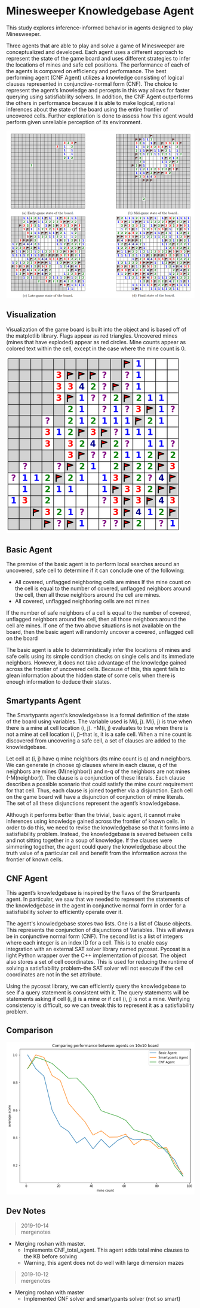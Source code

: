 # Minesweeper Knowledgebase Agent

This study explores inference-informed behavior in agents designed to play Minesweeper.  
 
Three agents that are able to play and solve a game of Minesweeper are conceptualized and
developed. Each agent uses a different approach to represent the state of the game board and uses different
strategies to infer the locations of mines and safe cell positions. The performance of each of the agents
is compared on efficiency and performance. The best performing agent (CNF Agent) utilizes a knowledge
consisting of logical clauses represented in conjunctive-normal form (CNF). The choice to represent the
agent’s knowledge and percepts in this way allows for faster querying using satisfiability solvers. In addition,
the CNF Agent outperforms the others in performance because it is able to make logical, rational inferences
about the state of the board using the entire frontier of uncovered cells. Further exploration is done to assess
how this agent would perform given unreliable perception of its environment.

![](images/play-by-play.png)

## Visualization 

Visualization of the game board is built into the object and is based off of the matplotlib library.  Flags appear as
red triangles. Uncovered mines (mines that have exploded) appear as red circles. Mine counts appear as
colored text within the cell, except in the case where the mine count is 0.   

![](images/bonus-play-3.png)


## Basic Agent 
The premise of the basic agent is to perform local searches around an uncovered, safe cell to determine
if it can conclude one of the following:
+ All covered, unflagged neighboring cells are mines If the mine count on the cell is equal to the number of covered, unflagged neighbors around the cell, then all those neighbors around the cell are mines.
+ All covered, unflagged neighboring cells are not mines

If the number of safe neighbors of a cell is equal to the number of covered, unflagged neighbors around
the cell, then all those neighbors around the cell are mines. If one of the two above situations is not available on the board, then the basic agent will randomly uncover
a covered, unflagged cell on the board

The basic agent is able to deterministically infer the locations of mines and safe cells using its simple condition
checks on single cells and its immediate neighbors. However, it does not take advantage of the knowledge
gained across the frontier of uncovered cells.  Because of this, this agent fails to glean information about the hidden state of some cells when there is enough information to deduce their states.   

## Smartypants Agent 

The Smartypants agent’s knowledgebase is a formal definition of the state of the board using variables. The variable used is M(i, j). M(i, j) is true when there is a mine at cell location (i, j). −M(i, j) evaluates to true when there is
not a mine at cell location (i, j)–that is, it is a safe cell. When a mine count is discovered from uncovering a
safe cell, a set of clauses are added to the knowledgebase.
  
Let cell at (i, j) have q mine neighbors (its mine count is q) and n neighbors. We can generate (n choose
q) clauses where in each clause, q of the neighbors are mines (M(neighbor)) and n-q of the neighbors are
not mines (-M(neighbor)). The clause is a conjunction of these literals. Each clause describes a possible
scenario that could satisfy the mine count requirement for that cell. Thus, each clause is joined together via
a disjunction. Each cell on the game board will have a disjunction of conjunction of mine literals. The set of
all these disjunctions represent the agent’s knowledgebase.

Although it performs better than the trivial, basic agent, it cannot make inferences using knowledge gained across the frontier of known cells. In order to do this, we need to revise the knowledgebase so that it forms into a satisfiability problem. Instead, the knowledgebase is severed between cells and not sitting together in a soup of knowledge. If the clauses were simmering together, the agent could query the knowledgebase about the truth value of a particular cell and benefit from the information across the frontier of known cells.  


## CNF Agent 

This agent’s knowledgebase is inspired by the flaws of the Smartpants agent. In particular, we saw that we needed to represent the statements of the knowledgebase in the agent in conjunctive normal form in order for a satisfiability solver to efficiently operate over it.  

The agent's knowledgebase stores two lists. One is a list of Clause objects. This represents the conjunction of
disjunctions of Variables. This will always be in conjunctive normal form (CNF). The second list is a list of
integers where each integer is an index ID for a cell. This is to enable easy integration with an external SAT
solver library named pycosat. Pycosat is a light Python wrapper over the C++ implementation of picosat.
The object also stores a set of cell coordinates. This is used for reducing the runtime of solving a satisfiability
problem–the SAT solver will not execute if the cell coordinates are not in the set attribute.   

Using the pycosat library, we can efficiently query the knowledgebase to see if a query statement is consistent with it. The query statements will be statements asking if cell (i, j) is a mine or if cell (i, j) is not a mine. Verifying consistency is difficult, so we can tweak this to represent it as a satisfiability problem.  


## Comparison

![](images/4-10-1.png)  




## Dev Notes 

> 2019-10-14  
mergenotes   
+ Merging roshan with master. 
    + Implements CNF_total_agent.  This agent adds total mine clauses to the KB before solving
    + Warning, this agent does not do well with large dimension mazes 

> 2019-10-12   
mergenotes  
+ Merging roshan with master
    * Implemented CNF solver and smartypants solver (not so smart) 